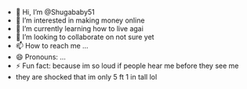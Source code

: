 - 👋 Hi, I’m @Shugababy51
- 👀 I’m interested in making money online  
- 🌱 I’m currently learning how to live agai
- 💞️ I’m looking to collaborate on not sure yet
- 📫 How to reach me ...
- 😄 Pronouns: ...
- ⚡ Fun fact: because im so loud if people hear me before they see me
- they are shocked that im only 5 ft 1 in tall lol 

<!---
Shugababy51/Shugababy51 is a ✨ special ✨ repository because its `README.md` (this file) appears on your GitHub profile.
You can click the Preview link to take a look at your changes.
--->
